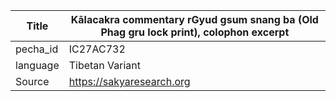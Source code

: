 |Title | Kālacakra commentary rGyud gsum snang ba (Old Phag gru lock print), colophon excerpt 
| --- | --- 
|pecha_id | IC27AC732
|language | Tibetan Variant
|Source | https://sakyaresearch.org